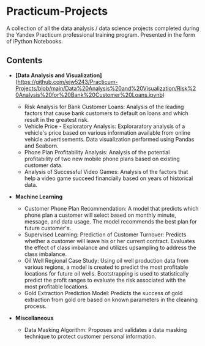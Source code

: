 # Practicum-Projects
A collection of all the data analysis / data science projects completed during the Yandex Practicum professional training program. Presented in the form of iPython Notebooks.

## Contents

* **[Data Analysis and Visualization]**(https://github.com/ejw5243/Practicum-Projects/blob/main/Data%20Analysis%20and%20Visualization/Risk%20Analysis%20for%20Bank%20Customer%20Loans.ipynb)
  * Risk Analysis for Bank Customer Loans: Analysis of the leading factors that cause bank customers to default on loans and which result in the greatest risk.
  * Vehicle Price - Exploratory Analysis: Exploraratory analysis of a vehicle's price based on various information available from online vehicle advertisements. Data visualization performed using Pandas and Seaborn.
  * Phone Plan Profitability Analysis: Analysis of the potential profitability of two new mobile phone plans based on existing customer data.
  * Analysis of Successful Video Games: Analysis of the factors that help a video game succeed financially based on years of historical data.

* **Machine Learning**
  * Customer Phone Plan Recommendation: A model that predicts which phone plan a customer will select based on monthly minute, message, and data usage. The model recommends the best plan for future customer's.
  * Supervised Learning: Prediction of Customer Turnover: Predicts whether a customer will leave his or her current contract. Evaluates the effect of class imbalance and utilizes upsampling to address the class imbalance.
  * Oil Well Regional Case Study: Using oil well production data from various regions, a model is created to predict the most profitable locations for future oil wells. Bootstrapping is used to statistically predict the profit ranges to evaluate the risk associated with the most profitable locations.
  * Gold Extraction Prediction Model: Predicts the success of gold extraction from gold ore based on known parameters in the cleaning process. 

* **Miscellaneous**
  * Data Masking Algorithm: Proposes and validates a data masking technique to protect customer personal information.


